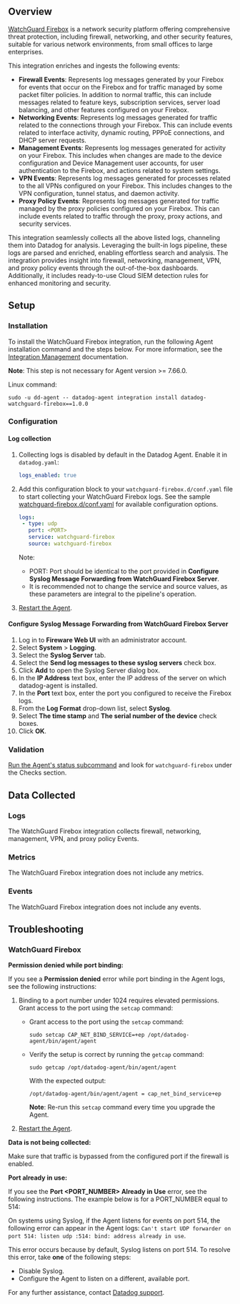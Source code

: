 ## Overview

[WatchGuard Firebox][4] is a network security platform offering comprehensive threat protection, including firewall, networking, and other security features, suitable for various network environments, from small offices to large enterprises.

This integration enriches and ingests the following events:

- **Firewall Events**: Represents log messages generated by your Firebox for events that occur on the Firebox and for traffic managed by some packet filter policies. In addition to normal traffic, this can include messages related to feature keys, subscription services, server load balancing, and other features configured on your Firebox.
- **Networking Events**: Represents log messages generated for traffic related to the connections through your Firebox. This can include events related to interface activity, dynamic routing, PPPoE connections, and DHCP server requests.
- **Management Events**: Represents log messages generated for activity on your Firebox. This includes when changes are made to the device configuration and Device Management user accounts, for user authentication to the Firebox, and actions related to system settings.
- **VPN Events**: Represents log messages generated for processes related to the all VPNs configured on your Firebox. This includes changes to the VPN configuration, tunnel status, and daemon activity.
- **Proxy Policy Events**: Represents log messages generated for traffic managed by the proxy policies configured on your Firebox. This can include events related to traffic through the proxy, proxy actions, and security services.

This integration seamlessly collects all the above listed logs, channeling them into Datadog for analysis. Leveraging the built-in logs pipeline, these logs are parsed and enriched, enabling effortless search and analysis. The integration provides insight into firewall, networking, management, VPN, and proxy policy events through the out-of-the-box dashboards. Additionally, it includes ready-to-use Cloud SIEM detection rules for enhanced monitoring and security.

## Setup

### Installation

To install the WatchGuard Firebox integration, run the following Agent installation command and the steps below. For more information, see the [Integration Management][5] documentation.

**Note**: This step is not necessary for Agent version >= 7.66.0.

Linux command:

  ```shell
  sudo -u dd-agent -- datadog-agent integration install datadog-watchguard-firebox==1.0.0
  ```

### Configuration

#### Log collection

1. Collecting logs is disabled by default in the Datadog Agent. Enable it in `datadog.yaml`:

    ```yaml
    logs_enabled: true
    ```

2. Add this configuration block to your `watchguard-firebox.d/conf.yaml` file to start collecting your WatchGuard Firebox logs. See the sample [watchguard-firebox.d/conf.yaml][6] for available configuration options.

      ```yaml
      logs:
       - type: udp
         port: <PORT>
         service: watchguard-firebox
         source: watchguard-firebox
      ```

      Note:
      - PORT: Port should be identical to the port provided in **Configure Syslog Message Forwarding from WatchGuard Firebox Server**.
      - It is recommended not to change the service and source values, as these parameters are integral to the pipeline's operation.

3. [Restart the Agent][1].

#### Configure Syslog Message Forwarding from WatchGuard Firebox Server

1. Log in to **Fireware Web UI** with an administrator account.
2. Select **System** > **Logging**.
3. Select the **Syslog Server** tab.
4. Select the **Send log messages to these syslog servers** check box.
5. Click **Add** to open the Syslog Server dialog box.
6. In the **IP Address** text box, enter the IP address of the server on which datadog-agent is installed.
7. In the **Port** text box, enter the port you configured to receive the Firebox logs.
8. From the **Log Format** drop-down list, select **Syslog**.
9. Select **The time stamp** and **The serial number of the device** check boxes.
10. Click **OK**.

### Validation

[Run the Agent's status subcommand][2] and look for `watchguard-firebox` under the Checks section.

## Data Collected

### Logs

The WatchGuard Firebox integration collects firewall, networking, management, VPN, and proxy policy Events.

### Metrics

The WatchGuard Firebox integration does not include any metrics.

### Events

The WatchGuard Firebox integration does not include any events.

## Troubleshooting

### WatchGuard Firebox

**Permission denied while port binding:**

If you see a **Permission denied** error while port binding in the Agent logs, see the following instructions:

   1. Binding to a port number under 1024 requires elevated permissions. Grant access to the port using the `setcap` command:

      - Grant access to the port using the `setcap` command:

         ```shell
         sudo setcap CAP_NET_BIND_SERVICE=+ep /opt/datadog-agent/bin/agent/agent
         ```

      - Verify the setup is correct by running the `getcap` command:

         ```shell
         sudo getcap /opt/datadog-agent/bin/agent/agent
         ```

         With the expected output:

         ```shell
         /opt/datadog-agent/bin/agent/agent = cap_net_bind_service+ep
         ```

         **Note**: Re-run this `setcap` command every time you upgrade the Agent.

   2. [Restart the Agent][1].

**Data is not being collected:**

Make sure that traffic is bypassed from the configured port if the firewall is enabled.

**Port already in use:**

If you see the **Port <PORT_NUMBER> Already in Use** error, see the following instructions. The example below is for a PORT_NUMBER equal to 514:

On systems using Syslog, if the Agent listens for events on port 514, the following error can appear in the Agent logs: `Can't start UDP forwarder on port 514: listen udp :514: bind: address already in use`.

This error occurs because by default, Syslog listens on port 514. To resolve this error, take **one** of the following steps:

- Disable Syslog.
- Configure the Agent to listen on a different, available port.

For any further assistance, contact [Datadog support][3].

[1]: https://docs.datadoghq.com/agent/guide/agent-commands/#start-stop-and-restart-the-agent
[2]: https://docs.datadoghq.com/agent/guide/agent-commands/#agent-status-and-information
[3]: https://docs.datadoghq.com/help/
[4]: https://www.watchguard.com/wgrd-products/network-security
[5]: https://docs.datadoghq.com/agent/guide/integration-management/?tab=linux#install
[6]: https://github.com/DataDog/integrations-core/blob/master/watchguard-firebox/datadog_checks/watchguard-firebox/data/conf.yaml.example